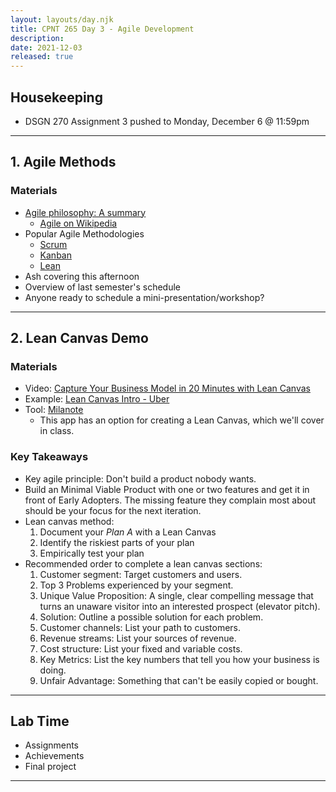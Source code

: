 ```yaml
---
layout: layouts/day.njk
title: CPNT 265 Day 3 - Agile Development
description: 
date: 2021-12-03
released: true
---
```


## Housekeeping
- DSGN 270 Assignment 3 pushed to Monday, December 6 @ 11:59pm

---

## 1. Agile Methods
### Materials
- [Agile philosophy: A summary](https://development.robinwinslow.uk/2014/01/10/agile-philosophy/)
    - [Agile on Wikipedia](https://en.wikipedia.org/wiki/Agile_software_development)
- Popular Agile Methodologies
    - [Scrum](https://www.scrum.org/)
    - [Kanban](https://en.wikipedia.org/wiki/Kanban)
    - [Lean](http://theleanstartup.com/principles) 
- Ash covering this afternoon
- Overview of last semester's schedule
- Anyone ready to schedule a mini-presentation/workshop?

---

## 2. Lean Canvas Demo
### Materials
- Video: [Capture Your Business Model in 20 Minutes with Lean Canvas](https://youtu.be/7o8uYdUaFR4)
- Example: [Lean Canvas Intro - Uber](https://youtu.be/pvIN9STpzCQ)
- Tool: [Milanote](https://milanote.com/)
    - This app has an option for creating a Lean Canvas, which we'll cover in class.

### Key Takeaways
- Key agile principle: Don't build a product nobody wants.
- Build an Minimal Viable Product with one or two features and get it in front of Early Adopters. The missing feature they complain most about should be your focus for the next iteration.
- Lean canvas method:
    1. Document your _Plan A_ with a Lean Canvas
    2. Identify the riskiest parts of your plan
    3. Empirically test your plan
- Recommended order to complete a lean canvas sections:
    1. Customer segment: Target customers and users.
    2. Top 3 Problems experienced by your segment.
    3. Unique Value Proposition: A single, clear compelling message that turns an unaware visitor into an interested prospect (elevator pitch).
    4. Solution: Outline a possible solution for each problem.
    5. Customer channels: List your path to customers.
    6. Revenue streams: List your sources of revenue.
    7. Cost structure: List your fixed and variable costs.
    8. Key Metrics: List the key numbers that tell you how your business is doing.
    9. Unfair Advantage: Something that can't be easily copied or bought.

---

## Lab Time
- Assignments
- Achievements
- Final project

---